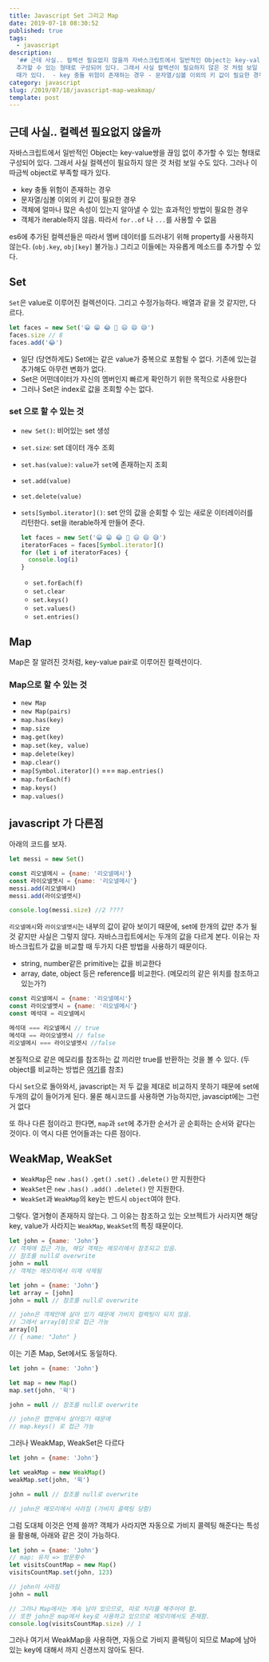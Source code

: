 ```yaml
---
title: Javascript Set 그리고 Map
date: 2019-07-18 08:30:52
published: true
tags:
  - javascript
description:
  '## 근데 사실.. 컬렉션 필요없지 않을까 자바스크립트에서 일반적인 Object는 key-value쌍을 끊임 없이
  추가할 수 있는 형태로 구성되어 있다. 그래서 사실 컬렉션이 필요하지 않은 것 처럼 보일 수도 있다. 그러나 이따금씩 object로 부족할
  때가 있다.  - key 충돌 위험이 존재하는 경우 - 문자열/심볼 이외의 키 값이 필요한 경우 - 객...'
category: javascript
slug: /2019/07/18/javascript-map-weakmap/
template: post
---
```


## 근데 사실.. 컬렉션 필요없지 않을까

자바스크립트에서 일반적인 Object는 key-value쌍을 끊임 없이 추가할 수 있는 형태로 구성되어 있다. 그래서 사실 컬렉션이 필요하지 않은 것 처럼 보일 수도 있다. 그러나 이따금씩 object로 부족할 때가 있다.

- key 충돌 위험이 존재하는 경우
- 문자열/심볼 이외의 키 값이 필요한 경우
- 객체에 얼마나 많은 속성이 있는지 알아낼 수 있는 효과적인 방법이 필요한 경우
- 객체가 iterable하지 않음. 따라서 `for..of` 나 `...`를 사용할 수 없음

es6에 추가된 컬렉션들은 따라서 멤버 데이터를 드러내기 위해 property를 사용하지 않는다. (`obj.key`, `obj[key]` 불가능.) 그리고 이들에는 자유롭게 메소드를 추가할 수 있다.

## Set

`Set`은 value로 이루어진 컬렉션이다. 그리고 수정가능하다. 배열과 같을 것 같지만, 다르다.

```javascript
let faces = new Set('😀 😁 😂 🤣 😃 😄 😅')
faces.size // 8
faces.add('😂')
```

- 일단 (당연하게도) Set에는 같은 value가 중복으로 포함될 수 없다. 기존에 있는걸 추가해도 아무런 변화가 없다.
- Set은 어떤데이터가 자신의 멤버인지 빠르게 확인하기 위한 목적으로 사용한다
- 그러나 Set은 index로 값을 조회할 수는 없다.

### set 으로 할 수 있는 것

- `new Set()`: 비어있는 set 생성
- `set.size`: set 데이터 개수 조회
- `set.has(value)`: `value`가 `set`에 존재하는지 조회
- `set.add(value)`
- `set.delete(value)`
- `sets[Symbol.iterator]()`: set 안의 값을 순회할 수 있는 새로운 이터레이러를 리턴한다. set을 iterable하게 만들어 준다.

  ```javascript
  let faces = new Set('😀 😁 😂 🤣 😃 😄 😅')
  iteratorFaces = faces[Symbol.iterator]()
  for (let i of iteratorFaces) {
    console.log(i)
  }
  ```

  - `set.forEach(f)`
  - `set.clear`
  - `set.keys()`
  - `set.values()`
  - `set.entries()`

## Map

Map은 잘 알려진 것처럼, key-value pair로 이루어진 컬렉션이다.

### Map으로 할 수 있는 것

- `new Map`
- `new Map(pairs)`
- `map.has(key)`
- `map.size`
- `mag.get(key)`
- `map.set(key, value)`
- `map.delete(key)`
- `map.clear()`
- `map[Symbol.iterator]()` === `map.entries()`
- `map.forEach(f)`
- `map.keys()`
- `map.values()`

## javascript 가 다른점

아래의 코드를 보자.

```javascript
let messi = new Set()

const 리오넬메시 = {name: '리오넬메시'}
const 라이오넬멧시 = {name: '리오넬메시'}
messi.add(리오넬메시)
messi.add(라이오넬멧시)

console.log(messi.size) //2 ????
```

`리오넬메시`와 `라이오넬멧시`는 내부의 값이 같아 보이기 때문에, set에 한개의 값만 추가 될 것 같지만 사실은 그렇지 않다. 자바스크립트에서는 두개의 값을 다르게 본다. 이유는 자바스크립트가 값을 비교할 때 두가지 다른 방법을 사용하기 때문이다.

- string, number같은 primitive는 값을 비교한다
- array, date, object 등은 reference를 비교한다. (메모리의 같은 위치를 참조하고 있는가?)

```javascript
const 리오넬메시 = {name: '리오넬메시'}
const 라이오넬멧시 = {name: '리오넬메시'}
const 메석대 = 리오넬메시

메석대 === 리오넬메시 // true
메석대 == 라이오넬멧시 // false
리오넬메시 === 라이오넬멧시 //false
```

본질적으로 같은 메모리를 참조하는 값 끼리만 true를 반환하는 것을 볼 수 있다. (두 object를 비교하는 방법은 [여기](https://stackoverflow.com/questions/1068834/object-comparison-in-javascript)를 참조)

다시 `Set`으로 돌아와서, javascript는 저 두 값을 제대로 비교하지 못하기 때문에 set에 두개의 값이 들어가게 된다. 물론 해시코드를 사용하면 가능하지만, javascipt에는 그런거 없다

또 하나 다른 점이라고 한다면, `map`과 `set`에 추가한 순서가 곧 순회하는 순서와 같다는 것이다. 이 역시 다른 언어들과는 다른 점이다.

## WeakMap, WeakSet

- `WeakMap`은 `new` `.has()` `.get()` `.set()` `.delete()` 만 지원한다
- `WeakSet`은 `new` `.has()` `.add()` `.delete()` 만 지원한다.
- `WeakSet`과 `WeakMap`의 key는 반드시 `object`여야 한다.

그렇다. 열거형이 존재하지 않는다. 그 이유는 참조하고 있는 오브젝트가 사라지면 해당 key, value가 사라지는 `WeakMap`, `WeakSet`의 특징 때문이다.

```javascript
let john = {name: 'John'}
// 객체에 접근 가능, 해당 객체는 메모리에서 참조되고 있음.
// 참조를 null로 overwrite
john = null
// 객체는 메모리에서 이제 삭제됨
```

```javascript
let john = {name: 'John'}
let array = [john]
john = null // 참조를 null로 overwrite

// john은 객체안에 살아 있기 때문에 가비지 컬렉팅이 되지 않음.
// 그래서 array[0]으로 접근 가능
array[0]
// { name: "John" }
```

이는 기존 Map, Set에서도 동일하다.

```javascript
let john = {name: 'John'}

let map = new Map()
map.set(john, '윅')

john = null // 참조를 null로 overwrite

// john은 맵안에서 살아있기 때문에
// map.keys() 로 접근 가능
```

그러나 WeakMap, WeakSet은 다르다

```javascript
let john = {name: 'John'}

let weakMap = new WeakMap()
weakMap.set(john, '윅')

john = null // 참조를 null로 overwrite

// john은 메모리에서 사라짐 (가비지 콜렉팅 당함)
```

그럼 도대체 이것은 언제 쓸까? 객체가 사라지면 자동으로 가비지 콜렉팅 해준다는 특성을 활용해, 아래와 같은 것이 가능하다.

```javascript
let john = {name: 'John'}
// map: 유저 => 방문횟수
let visitsCountMap = new Map()
visitsCountMap.set(john, 123)

// john이 사라짐
john = null

// 그러나 Map에서는 계속 남아 있으므로, 따로 처리를 해주어야 함.
// 또한 john은 map에서 key로 사용하고 있으므로 메모리에서도 존재함.
console.log(visitsCountMap.size) // 1
```

그러나 여기서 WeakMap을 사용하면, 자동으로 가비지 콜렉팅이 되므로 Map에 남아있는 key에 대해서 까지 신경쓰지 않아도 된다.
